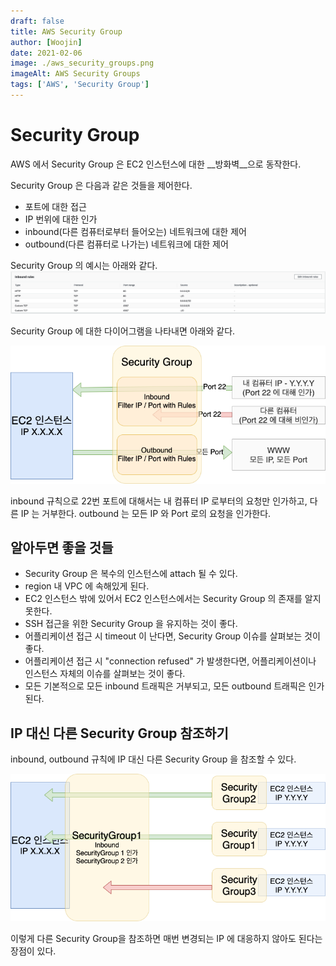 ```yaml
---
draft: false
title: AWS Security Group
author: [Woojin]
date: 2021-02-06
image: ./aws_security_groups.png
imageAlt: AWS Security Groups
tags: ['AWS', 'Security Group']
---
```


# Security Group

AWS 에서 Security Group 은 EC2 인스턴스에 대한 __방화벽__으로 동작한다.

Security Group 은 다음과 같은 것들을 제어한다.
- 포트에 대한 접근
- IP 번위에 대한 인가
- inbound(다른 컴퓨터로부터 들어오는) 네트워크에 대한 제어
- outbound(다른 컴퓨터로 나가는) 네트워크에 대한 제어

Security Group 의 예시는 아래와 같다.
![Security Group Example](./security_group_example.png)

Security Group 에 대한 다이어그램을 나타내면 아래와 같다.

![Security Group Diagram](./security_group_diagram.png)

inbound 규칙으로 22번 포트에 대해서는 내 컴퓨터 IP 로부터의 요청만 인가하고, 다른 IP 는 거부한다.
outbound 는 모든 IP 와 Port 로의 요청을 인가한다. 

## 알아두면 좋을 것들

- Security Group 은 복수의 인스턴스에 attach 될 수 있다.
- region 내 VPC 에 속해있게 된다.
- EC2 인스턴스 밖에 있어서 EC2 인스턴스에서는 Security Group 의 존재를 알지 못한다.
- SSH 접근을 위한 Security Group 을 유지하는 것이 좋다.
- 어플리케이션 접근 시 timeout 이 난다면, Security Group 이슈를 살펴보는 것이 좋다.
- 어플리케이션 접근 시 "connection refused" 가 발생한다면, 어플리케이션이나 인스턴스 자체의 이슈를 살펴보는 것이 좋다.
- 모든 기본적으로 모든 inbound 트래픽은 거부되고, 모든 outbound 트래픽은 인가된다.

## IP 대신 다른 Security Group 참조하기

inbound, outbound 규칙에 IP 대신 다른 Security Group 을 참조할 수 있다.

![다른 Security Group 참조](./ref_security_group.png)

이렇게 다른 Security Group을 참조하면 매번 변경되는 IP 에 대응하지 않아도 된다는 장점이 있다.
